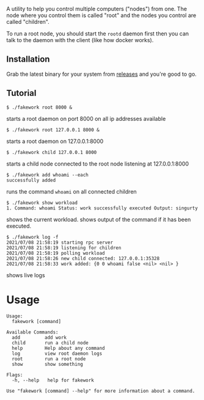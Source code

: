 A utility to help you control multiple computers ("nodes") from one. The node where you control them is called "root" and the nodes you control are called "children".

To run a root node, you should start the `rootd` daemon first then you can talk to the daemon with the client (like how docker works).
## Installation
Grab the latest binary for your system from [releases](https://github.com/singurty/fakework/releases/) and you're good to go.
## Tutorial
```
$ ./fakework root 8000 &
```
starts a root daemon on port 8000 on all ip addresses available
```
$ ./fakework root 127.0.0.1 8000 &
```
starts a root daemon on 127.0.0.1:8000
```
$ ./fakework child 127.0.0.1 8000
```
starts a child node connected to the root node listening at 127.0.0.1:8000
```
$ ./fakework add whoami --each
successfully added
```
runs the command `whoami` on all connected children
```
$ ./fakework show workload
1. Command: whoami Status: work successfully executed Output: singurty
```
shows the current workload. shows output of the command if it has been executed.
```
$ ./fakework log -f
2021/07/08 21:58:19 starting rpc server
2021/07/08 21:58:19 listening for children
2021/07/08 21:58:19 polling workload
2021/07/08 21:58:26 new child connected: 127.0.0.1:35328
2021/07/08 21:58:33 work added: {0 0 whoami false <nil> <nil> }
```
shows live logs
# Usage
```
Usage:
  fakework [command]

Available Commands:
  add         add work
  child       run a child node
  help        Help about any command
  log         view root daemon logs
  root        run a root node
  show        show something

Flags:
  -h, --help   help for fakework

Use "fakework [command] --help" for more information about a command.
```
